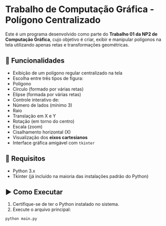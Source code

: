 # Trabalho de Computação Gráfica - Polígono Centralizado

Este é um programa desenvolvido como parte do **Trabalho 01 da NP2 de Computação Gráfica**, cujo objetivo é criar, exibir e manipular polígonos na tela utilizando apenas retas e transformações geométricas.

## 🎯 Funcionalidades

  - Exibição de um polígono regular centralizado na tela
  - Escolha entre três tipos de figura:
  - Polígono
  - Círculo (formado por várias retas)
  - Elipse (formada por várias retas)
  - Controle interativo de:
  - Número de lados (mínimo 3)
  - Raio
  - Translação em X e Y
  - Rotação (em torno do centro)
  - Escala (zoom)
  - Cisalhamento horizontal (X)
  - Visualização dos **eixos cartesianos**
  - Interface gráfica amigável com `tkinter`

## 🧰 Requisitos

- Python 3.x
- Tkinter (já incluído na maioria das instalações padrão do Python)

## ▶️ Como Executar

1. Certifique-se de ter o Python instalado no sistema.
2. Execute o arquivo principal:

```bash
python main.py
